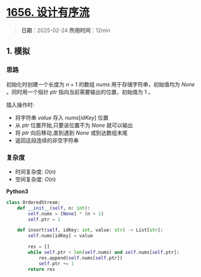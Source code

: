 # [1656. 设计有序流](https://leetcode.cn/problems/design-an-ordered-stream/description/)

> **日期**：2025-02-24
> **所用时间**：12min

## 1. 模拟

### 思路

初始化时创建一个长度为 $n+1$ 的数组 $nums$ 用于存储字符串，初始值均为 $None$ 。同时用一个指针 $ptr$ 指向当前需要输出的位置，初始值为 $1$ 。

插入操作时:

- 将字符串 $value$ 存入 $nums[idKey]$ 位置
- 从 $ptr$ 位置开始,只要该位置不为 $None$ 就可以输出
- 将 $ptr$ 向后移动,直到遇到 $None$ 或到达数组末尾
- 返回这段连续的非空字符串

### 复杂度
- 时间复杂度: $O(n)$
- 空间复杂度: $O(n)$

**Python3**

```python
class OrderedStream:
    def __init__(self, n: int):
        self.nums = [None] * (n + 1)
        self.ptr = 1

    def insert(self, idKey: int, value: str) -> List[str]:
        self.nums[idKey] = value

        res = []
        while self.ptr < len(self.nums) and self.nums[self.ptr]:
            res.append(self.nums[self.ptr])
            self.ptr += 1
        return res
```